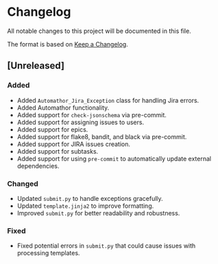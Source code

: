 # Changelog

All notable changes to this project will be documented in this file.

The format is based on [Keep a Changelog](https://keepachangelog.com/en/1.0.0/).

## [Unreleased]

### Added

- Added `Automathor_Jira_Exception` class for handling Jira errors.
- Added Automathor functionality.
- Added support for `check-jsonschema` via pre-commit.
- Added support for assigning issues to users.
- Added support for epics.
- Added support for flake8, bandit, and black via pre-commit.
- Added support for JIRA issues creation.
- Added support for subtasks.
- Added support for using `pre-commit` to automatically update external dependencies.

### Changed

- Updated `submit.py` to handle exceptions gracefully.
- Updated `template.jinja2` to improve formatting.
- Improved `submit.py` for better readability and robustness.

### Fixed

- Fixed potential errors in `submit.py` that could cause issues with processing templates.

